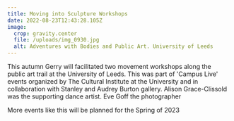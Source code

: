 ```yaml
---
title: Moving into Sculpture Workshops
date: 2022-08-23T12:43:28.105Z
image:
  crop: gravity.center
  file: /uploads/img_0930.jpg
  alt: Adventures with Bodies and Public Art. University of Leeds
---
```

This autumn Gerry will facilitated two movement workshops along the public art trail at the University of Leeds. This was part of 'Campus Live' events organized by The Cultural Institute at the University and in collaboration with Stanley and Audrey Burton gallery. Alison Grace-Clissold was the supporting dance artist. Eve Goff the photographer

More events like this will be planned for the Spring of 2023